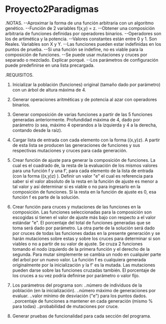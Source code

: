 # Proyecto2Paradigmas

.NOTAS.
--Aproximar la forma de una función arbitraria con un algoritmo genético.
--Función de 2 variables f(x,y) = z.
--Obtener una composición arbitraria de funciones definidas por operadores binarios.
--Operadores son los de artimética y la potencia.
--Valores constantes están entre 0 y 1. Son Reales. Variables son X y Y.
--Las funciones pueden estar indefinidas en los puntos de prueba.
--Si una función se indefine, no es viable para la composición de funciones.
--Se puede usar mutaciones y cruces por separado o mezclado. Explicar porqué.
--Los parámetros de configuración puede predefinirse en una lista precargada.

.REQUISITOS.
1. Inicializar la población (funciones) original (tamaño dado por parámetro) con un árbol de altura máxima de 4.

2. Generar operaciones aritméticas y de potencia al azar con operadores binarios.

3. Generar composición de varias funciones a partir de las 5 funciones generadas anteriormente. Profundidad máxima de 4, dado por parámetro (o sea, máximo 4 operandos a la izquierda y 4 a la derecha, contando desde la raíz).

4. Cargar lista de entrada con cada elemento con la forma ((x,y)z). A partir de esta lista se producen las generaciones de funciones y sus respectivas mutaciones y cruces para cada generación.

5. Crear función de ajuste para generar la composición de funciones. La cual es el cuadrado de, la resta de la evaluación de los mismos valores para una función f y una f', para cada elemento de la lista de entrada (con la forma ((x,y)z) ). Definir un valor "e" el cual es referencia para saber si el valor absoluto de la resta en la función de ajuste es menor a tal valor y así determinar si es viable o no para ingresarlo en la composición de funciones. Si la resta en la función de ajuste es 0, esa función f es parte de la solución.

6. Crear función para cruces y mutaciones de las funciones en la composición. Las funciones seleccionadas para la composición son escogidas si tienen el valor de ajuste más bajo con respecto a el valor estándar "e". El porcentaje del total de funciones generadas que se toma será dado por parámetro. La otra parte de la solución será dado por cruces de todas las funciones dadas en la presente generación y se harán mutaciones sobre estas y sobre los cruces para determinar si son viables o no a partir de su valor de ajuste. Se cruza 2 funciones tomando el nodo izquierdo de la primera función y el derecho de la segunda. Para mutar simplemente se cambia un nodo en cualquier parte del arbol por un nuevo valor. La función f es cualquiera generada originalmente por la inicialización y la f' es la mutada. Las mutaciones pueden darse sobre las funciones cruzadas también. El porcentaje de los cruces a su vez podría definirse por parámetro o valor fijo.

7. Los parámetros del programa son:
	..número de individuos de la población (en la inicialización).
	..número máximo de generaciones por evaluar.
	..valor mínimo de desviación ("e") para los puntos dados.
	..porcentaje de funciones a mantener en cada generación (mismo % para todas)
	..probabilidad de mutaciones por cruce.

8. Generar pruebas de funcionalidad para cada sección del programa.

